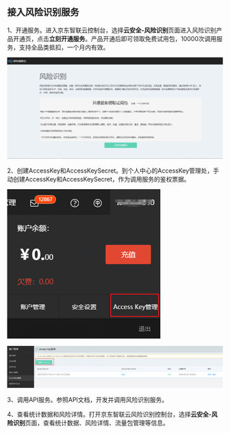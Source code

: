 ## **接入风险识别服务**

1、开通服务。进入京东智联云控制台，选择**云安全-风险识别**页面进入风险识别产品开通页，点击**立刻开通服务**。产品开通后即可领取免费试用包，10000次调用服务，支持全品类抵扣，一个月内有效。

  ![img](../../../../image/Risk-Detection/free-traffic-package.png) 

2、创建AccessKey和AccessKeySecret。到个人中心的AccessKey管理处，手动创建AccessKey和AccessKeySecret，作为调用服务的鉴权票据。

![image-20191217115300018](../../../../image/Risk-Detection/AK-management.png)

![image-20191217115300018](../../../../image/Risk-Detection/creat-AK-SK.png)

3、调用API服务。参照API文档，开发并调用风险识别服务。

4、查看统计数据和风险详情。打开京东智联云风险识别控制台，选择**云安全-风险识别**页面，查看统计数据、风险详情、流量包管理等信息。